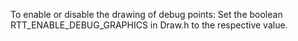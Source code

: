To enable or disable the drawing of debug points:
    Set the boolean RTT_ENABLE_DEBUG_GRAPHICS in Draw.h to the respective value.
